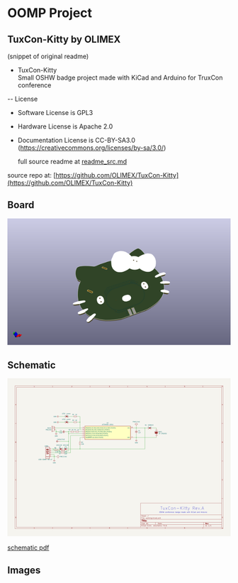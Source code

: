 # OOMP Project  
## TuxCon-Kitty  by OLIMEX  
  
(snippet of original readme)  
  
- TuxCon-Kitty  
Small OSHW badge project made with KiCad and Arduino for TruxCon conference  
  
-- License  
  
* Software License is GPL3  
* Hardware License is Apache 2.0  
* Documentation License is CC-BY-SA3.0 (https://creativecommons.org/licenses/by-sa/3.0/)  
  
  full source readme at [readme_src.md](readme_src.md)  
  
source repo at: [https://github.com/OLIMEX/TuxCon-Kitty](https://github.com/OLIMEX/TuxCon-Kitty)  
## Board  
  
[![working_3d.png](working_3d_600.png)](working_3d.png)  
## Schematic  
  
[![working_schematic.png](working_schematic_600.png)](working_schematic.png)  
  
[schematic pdf](working_schematic.pdf)  
## Images  
